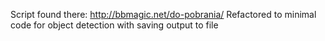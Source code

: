 Script found there:
http://bbmagic.net/do-pobrania/
Refactored to minimal code for object detection with saving output to file
